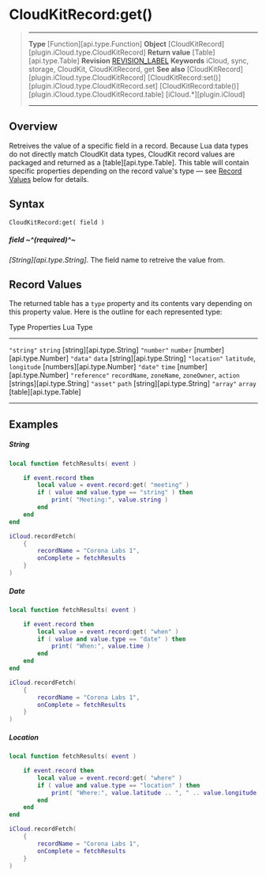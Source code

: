 # CloudKitRecord:get()

> --------------------- ------------------------------------------------------------------------------------------
> __Type__              [Function][api.type.Function]
> __Object__            [CloudKitRecord][plugin.iCloud.type.CloudKitRecord]
> __Return value__      [Table][api.type.Table]
> __Revision__          [REVISION_LABEL](REVISION_URL)
> __Keywords__          iCloud, sync, storage, CloudKit, CloudKitRecord, get
> __See also__          [CloudKitRecord][plugin.iCloud.type.CloudKitRecord]
>						[CloudKitRecord:set()][plugin.iCloud.type.CloudKitRecord.set]
>						[CloudKitRecord:table()][plugin.iCloud.type.CloudKitRecord.table]
>                       [iCloud.*][plugin.iCloud]
> --------------------- ------------------------------------------------------------------------------------------


## Overview

Retreives the value of a specific field in a record. Because Lua data types do not directly match CloudKit data types, CloudKit record values are packaged and returned as a [table][api.type.Table]. This table will contain specific properties depending on the record value's type &mdash; see [Record Values](#values) below for details.


## Syntax

	CloudKitRecord:get( field )

##### field ~^(required)^~
_[String][api.type.String]._ The field name to retreive the value from.


<a id="values"></a>

## Record Values

The returned table has a `type` property and its contents vary depending on this property value. Here is the outline for each represented type:

<div class="inner-table">

Type				Properties												Lua Type
------------------	------------------------------------------------------	------------------------------
`"string"`			`string`												[string][api.type.String]
`"number"`			`number`												[number][api.type.Number]
`"data"`			`data`													[string][api.type.String]
`"location"`		`latitude`, `longitude`									[numbers][api.type.Number]
`"date"`			`time`													[number][api.type.Number]
`"reference"`		`recordName`, `zoneName`, `zoneOwner`, `action`			[strings][api.type.String]
`"asset"`			`path`													[string][api.type.String]
`"array"`			`array`													[table][api.type.Table]
------------------	------------------------------------------------------	------------------------------

</div>


## Examples

##### String

``````lua
local function fetchResults( event )

	if event.record then
		local value = event.record:get( "meeting" )
		if ( value and value.type == "string" ) then
			print( "Meeting:", value.string )
		end
    end
end

iCloud.recordFetch(
	{
		recordName = "Corona Labs 1",
		onComplete = fetchResults
	}
)
``````

##### Date

``````lua
local function fetchResults( event )

	if event.record then
		local value = event.record:get( "when" )
		if ( value and value.type == "date" ) then
			print( "When:", value.time )
		end
    end
end

iCloud.recordFetch(
	{
		recordName = "Corona Labs 1",
		onComplete = fetchResults
	}
)
``````

##### Location

``````lua
local function fetchResults( event )

	if event.record then
		local value = event.record:get( "where" )
		if ( value and value.type == "location" ) then
			print( "Where:", value.latitude .. ", " .. value.longitude )
		end
    end
end

iCloud.recordFetch(
	{
		recordName = "Corona Labs 1",
		onComplete = fetchResults
	}
)
``````
